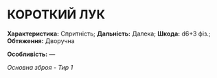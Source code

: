 ﻿# КОРОТКИЙ ЛУК

**Характеристика:** Спритність; **Дальність:** Далека; **Шкода:** d6+3 фіз.; **Обтяження:** Дворучна

**Особливість:** —

*Основна зброя - Тир 1*
